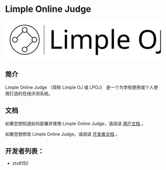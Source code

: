 # Limple Online Judge

<p align="center"><img src="logo2.svg"></p>

## 简介

Limple Online Judge （简称 Limple OJ 或 LPOJ） 是一个为学校使用或个人使用打造的在线评测系统。

## 文档

如果您想知道如何部署并使用 Limple Online Judge，请阅读 [用户文档](docs/user/index.md) 。

如果您想修改 Limple Online Judge，请阅读 [开发者文档](docs/developer/index.md) 。

## 开发者列表：

* ztx8192